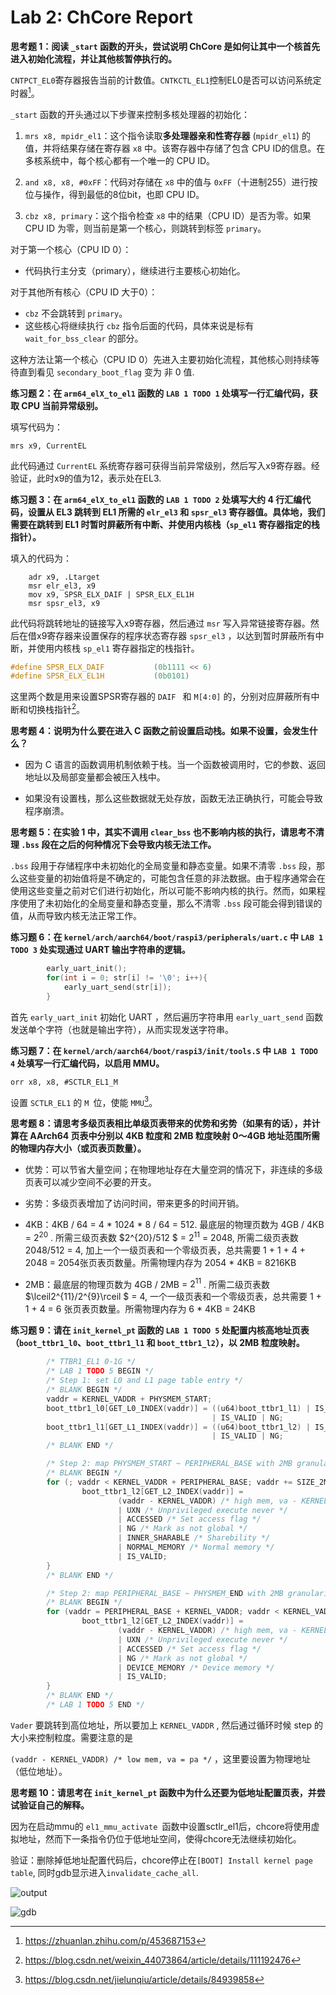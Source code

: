 # Lab 2: ChCore Report

**思考题 1：阅读 `_start` 函数的开头，尝试说明 ChCore 是如何让其中一个核首先进入初始化流程，并让其他核暂停执行的。**

`CNTPCT_EL0`寄存器报告当前的计数值。`CNTKCTL_EL1`控制EL0是否可以访问系统定时器[^1]。

`_start` 函数的开头通过以下步骤来控制多核处理器的初始化：

1. `mrs x8, mpidr_el1`：这个指令读取**多处理器亲和性寄存器** (`mpidr_el1`) 的值，并将结果存储在寄存器 `x8` 中。该寄存器中存储了包含 CPU ID的信息。在多核系统中，每个核心都有一个唯一的 CPU ID。

2. `and x8, x8, #0xFF`：代码对存储在 `x8` 中的值与 `0xFF`（十进制255）进行按位与操作，得到最低的8位bit，也即 CPU ID。

3. `cbz x8, primary`：这个指令检查 `x8` 中的结果（CPU ID）是否为零。如果 CPU ID 为零，则当前是第一个核心，则跳转到标签 `primary`。

对于第一个核心（CPU ID 0）：
- 代码执行主分支（primary），继续进行主要核心初始化。

对于其他所有核心（CPU ID 大于0）：
- `cbz` 不会跳转到 `primary`。
- 这些核心将继续执行 `cbz` 指令后面的代码，具体来说是标有 `wait_for_bss_clear` 的部分。

这种方法让第一个核心（CPU ID 0）先进入主要初始化流程，其他核心则持续等待直到看见 `secondary_boot_flag` 变为 非 0 值.

**练习题 2：在 `arm64_elX_to_el1` 函数的 `LAB 1 TODO 1` 处填写一行汇编代码，获取 CPU 当前异常级别。**

填写代码为：

```assembly
mrs x9, CurrentEL
```

此代码通过 `CurrentEL` 系统寄存器可获得当前异常级别，然后写入x9寄存器。经验证，此时x9的值为12，表示处在EL3.

**练习题 3：在 `arm64_elX_to_el1` 函数的 `LAB 1 TODO 2` 处填写大约 4 行汇编代码，设置从 EL3 跳转到 EL1 所需的 `elr_el3` 和 `spsr_el3` 寄存器值。具体地，我们需要在跳转到 EL1 时暂时屏蔽所有中断、并使用内核栈（`sp_el1` 寄存器指定的栈指针）。**

填入的代码为：

```assembly
	adr x9, .Ltarget
	msr elr_el3, x9
	mov x9, SPSR_ELX_DAIF | SPSR_ELX_EL1H
	msr spsr_el3, x9
```

此代码将跳转地址的链接写入x9寄存器，然后通过 `msr` 写入异常链接寄存器。然后在借x9寄存器来设置保存的程序状态寄存器 `spsr_el3` ，以达到暂时屏蔽所有中断，并使用内核栈 `sp_el1` 寄存器指定的栈指针。

```C
#define SPSR_ELX_DAIF           (0b1111 << 6)
#define SPSR_ELX_EL1H           (0b0101)
```

这里两个数是用来设置SPSR寄存器的 `DAIF ` 和 `M[4:0]` 的，分别对应屏蔽所有中断和切换栈指针[^2]。

**思考题 4：说明为什么要在进入 C 函数之前设置启动栈。如果不设置，会发生什么？**

* 因为 C 语言的函数调用机制依赖于栈。当一个函数被调用时，它的参数、返回地址以及局部变量都会被压入栈中。

* 如果没有设置栈，那么这些数据就无处存放，函数无法正确执行，可能会导致程序崩溃。

**思考题 5：在实验 1 中，其实不调用 `clear_bss` 也不影响内核的执行，请思考不清理 `.bss` 段在之后的何种情况下会导致内核无法工作。**

`.bss` 段用于存储程序中未初始化的全局变量和静态变量。如果不清零 `.bss` 段，那么这些变量的初始值将是不确定的，可能包含任意的非法数据。由于程序通常会在使用这些变量之前对它们进行初始化，所以可能不影响内核的执行。然而，如果程序使用了未初始化的全局变量和静态变量，那么不清零 `.bss` 段可能会得到错误的值，从而导致内核无法正常工作。

**练习题 6：在 `kernel/arch/aarch64/boot/raspi3/peripherals/uart.c` 中 `LAB 1 TODO 3` 处实现通过 UART 输出字符串的逻辑。**

```c
		early_uart_init();
		for(int i = 0; str[i] != '\0'; i++){
			early_uart_send(str[i]);
		}
```

首先 `early_uart_init` 初始化 UART ，然后遍历字符串用 `early_uart_send` 函数发送单个字符（也就是输出字符），从而实现发送字符串。

**练习题 7：在 `kernel/arch/aarch64/boot/raspi3/init/tools.S` 中 `LAB 1 TODO 4` 处填写一行汇编代码，以启用 MMU。**

```assembly
orr x8, x8, #SCTLR_EL1_M
```

设置 `SCTLR_EL1` 的 `M `位，使能 `MMU`[^3]。



**思考题 8：请思考多级页表相比单级页表带来的优势和劣势（如果有的话），并计算在 AArch64 页表中分别以 4KB 粒度和 2MB 粒度映射 0～4GB 地址范围所需的物理内存大小（或页表页数量）。**

* 优势：可以节省大量空间；在物理地址存在大量空洞的情况下，非连续的多级页表可以减少空间不必要的开支。

* 劣势：多级页表增加了访问时间，带来更多的时间开销。

* 4KB：4KB / 64 = 4 * 1024 * 8 / 64 = 512. 最底层的物理页数为 4GB / 4KB = $2^{20}$ .  所需三级页表数 $2^{20}/512 $ = $2^{11}$ =  2048,  所需二级页表数 2048/512 = 4, 加上一个一级页表和一个零级页表，总共需要 1 + 1 + 4 + 2048  = 2054张页表页数量。所需物理内存为 2054 * 4KB = 8216KB
* 2MB：最底层的物理页数为 4GB / 2MB = $2^{11}$ .  所需二级页表数 $\lceil2^{11}/2^{9}\rceil $ = 4,  一个一级页表和一个零级页表，总共需要 1 + 1 + 4  = 6 张页表页数量。所需物理内存为 6 * 4KB = 24KB



**练习题 9：请在 `init_kernel_pt` 函数的 `LAB 1 TODO 5` 处配置内核高地址页表（`boot_ttbr1_l0`、`boot_ttbr1_l1` 和 `boot_ttbr1_l2`），以 2MB 粒度映射。**

```c
        /* TTBR1_EL1 0-1G */
        /* LAB 1 TODO 5 BEGIN */
        /* Step 1: set L0 and L1 page table entry */
        /* BLANK BEGIN */
        vaddr = KERNEL_VADDR + PHYSMEM_START;
        boot_ttbr1_l0[GET_L0_INDEX(vaddr)] = ((u64)boot_ttbr1_l1) | IS_TABLE
                                             | IS_VALID | NG;
        boot_ttbr1_l1[GET_L1_INDEX(vaddr)] = ((u64)boot_ttbr1_l2) | IS_TABLE
                                             | IS_VALID | NG;
        /* BLANK END */

        /* Step 2: map PHYSMEM_START ~ PERIPHERAL_BASE with 2MB granularity */
        /* BLANK BEGIN */
        for (; vaddr < KERNEL_VADDR + PERIPHERAL_BASE; vaddr += SIZE_2M) {
                boot_ttbr1_l2[GET_L2_INDEX(vaddr)] =
                        (vaddr - KERNEL_VADDR) /* high mem, va - KERNEL_VADDR  = pa */
                        | UXN /* Unprivileged execute never */
                        | ACCESSED /* Set access flag */
                        | NG /* Mark as not global */
                        | INNER_SHARABLE /* Sharebility */
                        | NORMAL_MEMORY /* Normal memory */
                        | IS_VALID;
        }
        /* BLANK END */

        /* Step 2: map PERIPHERAL_BASE ~ PHYSMEM_END with 2MB granularity */
        /* BLANK BEGIN */
        for (vaddr = PERIPHERAL_BASE + KERNEL_VADDR; vaddr < KERNEL_VADDR + PHYSMEM_END; vaddr += SIZE_2M) {
                boot_ttbr1_l2[GET_L2_INDEX(vaddr)] =
                        (vaddr - KERNEL_VADDR) /* high mem, va - KERNEL_VADDR = pa */
                        | UXN /* Unprivileged execute never */
                        | ACCESSED /* Set access flag */
                        | NG /* Mark as not global */
                        | DEVICE_MEMORY /* Device memory */
                        | IS_VALID;
        }
        /* BLANK END */
        /* LAB 1 TODO 5 END */
```

`Vader` 要跳转到高位地址，所以要加上 `KERNEL_VADDR` , 然后通过循环时候 step 的大小来控制粒度。需要注意的是

`(vaddr - KERNEL_VADDR) /* low mem, va = pa */` ，这里要设置为物理地址（低位地址）。

**思考题 10：请思考在 `init_kernel_pt` 函数中为什么还要为低地址配置页表，并尝试验证自己的解释。**

因为在启动mmu的 `el1_mmu_activate `函数中设置sctlr_el1后，chcore将使用虚拟地址，然而下一条指令仍位于低地址空间，使得chcore无法继续初始化。

验证：删除掉低地址配置代码后，chcore停止在`[BOOT] Install kernel page table`, 同时gdb显示进入`invalidate_cache_all`.

![output](https://p.ipic.vip/d6kn5n.png)

![gdb](https://p.ipic.vip/ghl7bx.png)



[^1]: https://zhuanlan.zhihu.com/p/453687153
[^2]: https://blog.csdn.net/weixin_44073864/article/details/111192476
[^3]: https://blog.csdn.net/jielunqiu/article/details/84939858
